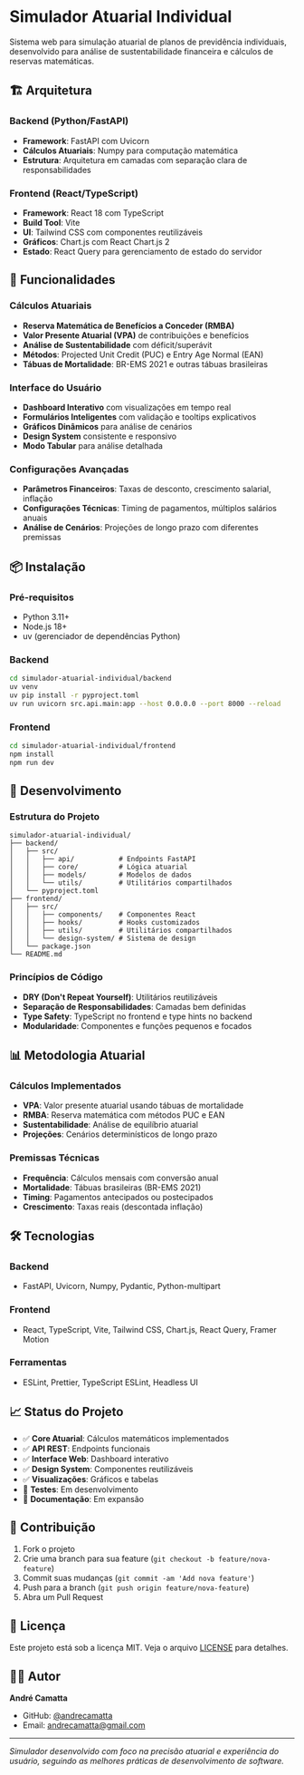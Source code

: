 # Simulador Atuarial Individual

Sistema web para simulação atuarial de planos de previdência individuais, desenvolvido para análise de sustentabilidade financeira e cálculos de reservas matemáticas.

## 🏗️ Arquitetura

### Backend (Python/FastAPI)
- **Framework**: FastAPI com Uvicorn
- **Cálculos Atuariais**: Numpy para computação matemática
- **Estrutura**: Arquitetura em camadas com separação clara de responsabilidades

### Frontend (React/TypeScript)
- **Framework**: React 18 com TypeScript
- **Build Tool**: Vite
- **UI**: Tailwind CSS com componentes reutilizáveis
- **Gráficos**: Chart.js com React Chart.js 2
- **Estado**: React Query para gerenciamento de estado do servidor

## 🚀 Funcionalidades

### Cálculos Atuariais
- **Reserva Matemática de Benefícios a Conceder (RMBA)**
- **Valor Presente Atuarial (VPA)** de contribuições e benefícios
- **Análise de Sustentabilidade** com déficit/superávit
- **Métodos**: Projected Unit Credit (PUC) e Entry Age Normal (EAN)
- **Tábuas de Mortalidade**: BR-EMS 2021 e outras tábuas brasileiras

### Interface do Usuário
- **Dashboard Interativo** com visualizações em tempo real
- **Formulários Inteligentes** com validação e tooltips explicativos
- **Gráficos Dinâmicos** para análise de cenários
- **Design System** consistente e responsivo
- **Modo Tabular** para análise detalhada

### Configurações Avançadas
- **Parâmetros Financeiros**: Taxas de desconto, crescimento salarial, inflação
- **Configurações Técnicas**: Timing de pagamentos, múltiplos salários anuais
- **Análise de Cenários**: Projeções de longo prazo com diferentes premissas

## 📦 Instalação

### Pré-requisitos
- Python 3.11+
- Node.js 18+
- uv (gerenciador de dependências Python)

### Backend
```bash
cd simulador-atuarial-individual/backend
uv venv
uv pip install -r pyproject.toml
uv run uvicorn src.api.main:app --host 0.0.0.0 --port 8000 --reload
```

### Frontend
```bash
cd simulador-atuarial-individual/frontend
npm install
npm run dev
```

## 🔧 Desenvolvimento

### Estrutura do Projeto
```
simulador-atuarial-individual/
├── backend/
│   ├── src/
│   │   ├── api/           # Endpoints FastAPI
│   │   ├── core/          # Lógica atuarial
│   │   ├── models/        # Modelos de dados
│   │   └── utils/         # Utilitários compartilhados
│   └── pyproject.toml
├── frontend/
│   ├── src/
│   │   ├── components/    # Componentes React
│   │   ├── hooks/         # Hooks customizados
│   │   ├── utils/         # Utilitários compartilhados
│   │   └── design-system/ # Sistema de design
│   └── package.json
└── README.md
```

### Princípios de Código
- **DRY (Don't Repeat Yourself)**: Utilitários reutilizáveis
- **Separação de Responsabilidades**: Camadas bem definidas
- **Type Safety**: TypeScript no frontend e type hints no backend
- **Modularidade**: Componentes e funções pequenos e focados

## 📊 Metodologia Atuarial

### Cálculos Implementados
- **VPA**: Valor presente atuarial usando tábuas de mortalidade
- **RMBA**: Reserva matemática com métodos PUC e EAN
- **Sustentabilidade**: Análise de equilíbrio atuarial
- **Projeções**: Cenários determinísticos de longo prazo

### Premissas Técnicas
- **Frequência**: Cálculos mensais com conversão anual
- **Mortalidade**: Tábuas brasileiras (BR-EMS 2021)
- **Timing**: Pagamentos antecipados ou postecipados
- **Crescimento**: Taxas reais (descontada inflação)

## 🛠️ Tecnologias

### Backend
- FastAPI, Uvicorn, Numpy, Pydantic, Python-multipart

### Frontend
- React, TypeScript, Vite, Tailwind CSS, Chart.js, React Query, Framer Motion

### Ferramentas
- ESLint, Prettier, TypeScript ESLint, Headless UI

## 📈 Status do Projeto

- ✅ **Core Atuarial**: Cálculos matemáticos implementados
- ✅ **API REST**: Endpoints funcionais
- ✅ **Interface Web**: Dashboard interativo
- ✅ **Design System**: Componentes reutilizáveis
- ✅ **Visualizações**: Gráficos e tabelas
- 🔄 **Testes**: Em desenvolvimento
- 🔄 **Documentação**: Em expansão

## 🤝 Contribuição

1. Fork o projeto
2. Crie uma branch para sua feature (`git checkout -b feature/nova-feature`)
3. Commit suas mudanças (`git commit -am 'Add nova feature'`)
4. Push para a branch (`git push origin feature/nova-feature`)
5. Abra um Pull Request

## 📄 Licença

Este projeto está sob a licença MIT. Veja o arquivo [LICENSE](LICENSE) para detalhes.

## 👨‍💻 Autor

**André Camatta**
- GitHub: [@andrecamatta](https://github.com/andrecamatta)
- Email: andrecamatta@gmail.com

---

*Simulador desenvolvido com foco na precisão atuarial e experiência do usuário, seguindo as melhores práticas de desenvolvimento de software.*